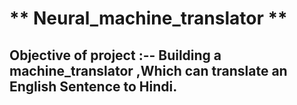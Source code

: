 #                                                               ** Neural_machine_translator **

## Objective of project :--  Building a machine_translator ,Which can translate an English Sentence to Hindi.

